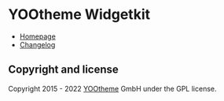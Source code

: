 # YOOtheme Widgetkit

* [Homepage](https://yootheme.com)
* [Changelog](CHANGELOG.md)

## Copyright and license

Copyright 2015 - 2022 [YOOtheme](http://yootheme.com) GmbH under the GPL license.
